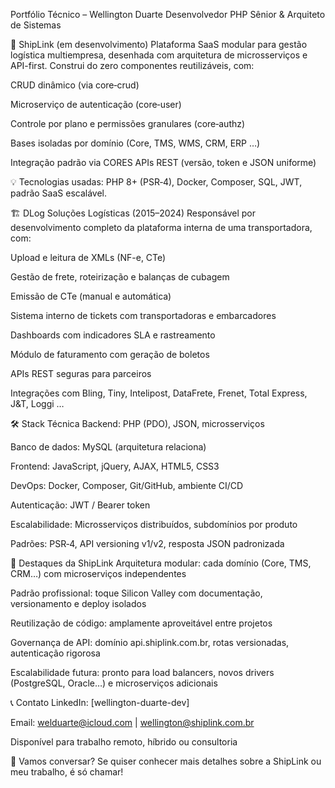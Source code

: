 Portfólio Técnico – Wellington Duarte
Desenvolvedor PHP Sênior & Arquiteto de Sistemas

🚀 ShipLink (em desenvolvimento)
Plataforma SaaS modular para gestão logística multiempresa, desenhada com arquitetura de microsserviços e API-first. Construi do zero componentes reutilizáveis, com:

CRUD dinâmico (via core‑crud)

Microserviço de autenticação (core‑user)

Controle por plano e permissões granulares (core‑authz)

Bases isoladas por domínio (Core, TMS, WMS, CRM, ERP …)

Integração padrão via CORES APIs REST (versão, token e JSON uniforme)

💡 Tecnologias usadas: PHP 8+ (PSR‑4), Docker, Composer, SQL, JWT, padrão SaaS escalável.

🏗️ DLog Soluções Logísticas (2015–2024)
Responsável por desenvolvimento completo da plataforma interna de uma transportadora, com:

Upload e leitura de XMLs (NF-e, CTe)

Gestão de frete, roteirização e balanças de cubagem

Emissão de CTe (manual e automática)

Sistema interno de tickets com transportadoras e embarcadores

Dashboards com indicadores SLA e rastreamento

Módulo de faturamento com geração de boletos

APIs REST seguras para parceiros

Integrações com Bling, Tiny, Intelipost, DataFrete, Frenet, Total Express, J&T, Loggi …

🛠️ Stack Técnica
Backend: PHP (PDO), JSON, microsserviços

Banco de dados: MySQL (arquitetura relaciona)

Frontend: JavaScript, jQuery, AJAX, HTML5, CSS3

DevOps: Docker, Composer, Git/GitHub, ambiente CI/CD

Autenticação: JWT / Bearer token

Escalabilidade: Microsserviços distribuídos, subdomínios por produto

Padrões: PSR‑4, API versioning v1/v2, resposta JSON padronizada

🌟 Destaques da ShipLink
Arquitetura modular: cada domínio (Core, TMS, CRM…) com microserviços independentes

Padrão profissional: toque Silicon Valley com documentação, versionamento e deploy isolados

Reutilização de código: amplamente aproveitável entre projetos

Governança de API: domínio api.shiplink.com.br, rotas versionadas, autenticação rigorosa

Escalabilidade futura: pronto para load balancers, novos drivers (PostgreSQL, Oracle…) e microserviços adicionais

📞 Contato
LinkedIn: [wellington-duarte-dev]

Email: welduarte@icloud.com | wellington@shiplink.com.br

Disponível para trabalho remoto, híbrido ou consultoria

🤝 Vamos conversar?
Se quiser conhecer mais detalhes sobre a ShipLink ou meu trabalho, é só chamar!
